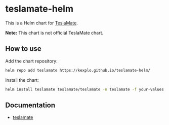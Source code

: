 # teslamate-helm

This is a Helm chart for [TeslaMate](https://github.com/teslamate-org/teslamate).

**Note:** This chart is not official TeslaMate chart.

## How to use

Add the chart repository:

```bash
helm repo add teslamate https://kexplo.github.io/teslamate-helm/
```

Install the chart:

```bash
helm install teslamate teslamate/teslamate -n teslamate -f your-values.yaml
```

## Documentation

- [teslamate](https://kexplo.github.io/teslamate-helm/teslamate)
